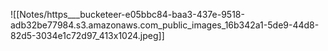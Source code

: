 ![[Notes/https___bucketeer-e05bbc84-baa3-437e-9518-adb32be77984.s3.amazonaws.com_public_images_16b342a1-5de9-44d8-82d5-3034e1c72d97_413x1024.jpeg]]